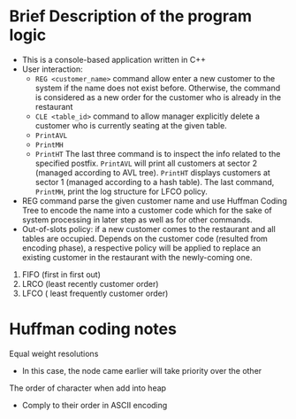 # Brief Description of the program logic
- This is a console-based application written in C++
- User interaction: 
    - `REG <customer_name>` command allow enter a new customer to the system if the name does not exist before. Otherwise, the command is considered as a new order for the customer who is already in the restaurant
    - `CLE <table_id>` command to allow manager explicitly delete a customer who is currently seating at the given table.
    - `PrintAVL`
    - `PrintMH`
    - `PrintHT`
    The last three command is to inspect the info related to the specified postfix. `PrintAVL` will print all customers at sector 2 (managed according to AVL tree). `PrintHT` displays customers at sector 1 (managed according to a hash table). The last command, `PrintMH`, print the log structure for LFCO policy.
- REG command parse the given customer name and use Huffman Coding Tree to encode the name into a customer code which for the sake of system processing in later step as well as for other commands.
- Out-of-slots policy: if a new customer comes to the restaurant and all tables are occupied. Depends on the customer code (resulted from encoding phase), a respective policy will be applied to replace an existing customer in the restaurant with the newly-coming one.
1. FIFO (first in first out)
2. LRCO (least recently customer order)
3. LFCO ( least frequently customer order)
# Huffman coding notes
Equal weight resolutions
- In this case, the node came earlier will take priority over the other

The order of character when add into heap
- Comply to their order in ASCII encoding

